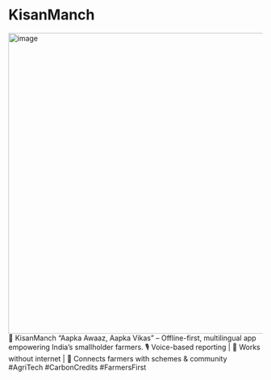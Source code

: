 # KisanManch
<img width="665" height="595" alt="image" src="https://github.com/user-attachments/assets/ccbc2c09-4f62-4ba3-bef2-e7ec2b1a3059" />
🌾 KisanManch “Aapka Awaaz, Aapka Vikas” – Offline-first, multilingual app empowering India’s smallholder farmers.  🎙 Voice-based reporting | 📶 Works without internet | 🤝 Connects farmers with schemes &amp; community #AgriTech #CarbonCredits #FarmersFirst
